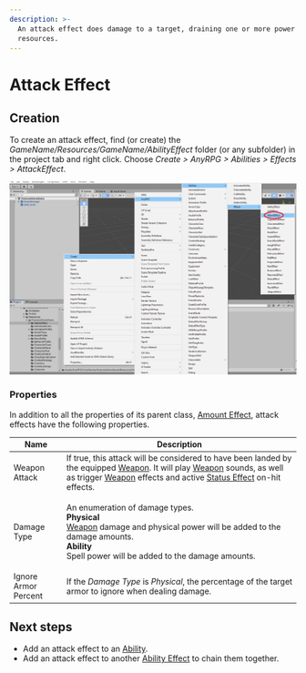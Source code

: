 ```yaml
---
description: >-
  An attack effect does damage to a target, draining one or more power
  resources.
---
```


# Attack Effect

## Creation

To create an attack effect, find (or create) the _GameName/Resources/GameName/AbilityEffect_ folder (or any subfolder) in the project tab and right click.  Choose _Create > AnyRPG > Abilities > Effects > AttackEffect_.

![](../../.gitbook/assets/image.png)

### Properties

In addition to all the properties of its parent class, [Amount Effect](./#amount-effect-properties), attack effects have the following properties.

| Name                 | Description                                                                                                                                                                                                                                                                       |
| -------------------- | --------------------------------------------------------------------------------------------------------------------------------------------------------------------------------------------------------------------------------------------------------------------------------- |
| Weapon Attack        | If true, this attack will be considered to have been landed by the equipped [Weapon](../items/weapon.md).  It will play [Weapon](../items/weapon.md) sounds, as well as trigger [Weapon](../items/weapon.md) effects and active [Status Effect](status-effect.md) on-hit effects. |
| Damage Type          | <p>An enumeration of damage types.<br><strong>Physical</strong><br><a href="../items/weapon.md">Weapon</a> damage and physical power will be added to the damage amounts.<br><strong>Ability</strong><br>Spell power will be added to the damage amounts.</p>                     |
| Ignore Armor Percent | If the _Damage Type_ is _Physical_, the percentage of the target armor to ignore when dealing damage.                                                                                                                                                                             |

## Next steps

* Add an attack effect to an [Ability](../abilities/).
* Add an attack effect to another [Ability Effect](./) to chain them together.

